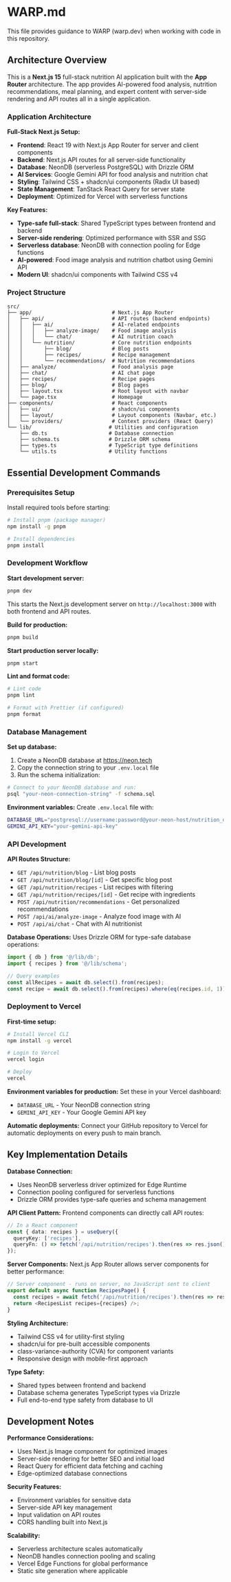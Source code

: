 # WARP.md

This file provides guidance to WARP (warp.dev) when working with code in this repository.

## Architecture Overview

This is a **Next.js 15** full-stack nutrition AI application built with the **App Router** architecture. The app provides AI-powered food analysis, nutrition recommendations, meal planning, and expert content with server-side rendering and API routes all in a single application.

### Application Architecture

**Full-Stack Next.js Setup:**
- **Frontend**: React 19 with Next.js App Router for server and client components
- **Backend**: Next.js API routes for all server-side functionality  
- **Database**: NeonDB (serverless PostgreSQL) with Drizzle ORM
- **AI Services**: Google Gemini API for food analysis and nutrition chat
- **Styling**: Tailwind CSS + shadcn/ui components (Radix UI based)
- **State Management**: TanStack React Query for server state
- **Deployment**: Optimized for Vercel with serverless functions

**Key Features:**
- **Type-safe full-stack**: Shared TypeScript types between frontend and backend
- **Server-side rendering**: Optimized performance with SSR and SSG
- **Serverless database**: NeonDB with connection pooling for Edge functions
- **AI-powered**: Food image analysis and nutrition chatbot using Gemini API
- **Modern UI**: shadcn/ui components with Tailwind CSS v4

### Project Structure

```
src/
├── app/                          # Next.js App Router
│   ├── api/                      # API routes (backend endpoints)
│   │   ├── ai/                   # AI-related endpoints
│   │   │   ├── analyze-image/    # Food image analysis
│   │   │   └── chat/             # AI nutrition coach
│   │   └── nutrition/            # Core nutrition endpoints
│   │       ├── blog/             # Blog posts
│   │       ├── recipes/          # Recipe management
│   │       └── recommendations/  # Nutrition recommendations
│   ├── analyze/                  # Food analysis page
│   ├── chat/                     # AI chat page
│   ├── recipes/                  # Recipe pages
│   ├── blog/                     # Blog pages
│   ├── layout.tsx                # Root layout with navbar
│   └── page.tsx                  # Homepage
├── components/                   # React components
│   ├── ui/                       # shadcn/ui components
│   ├── layout/                   # Layout components (Navbar, etc.)
│   └── providers/                # Context providers (React Query)
└── lib/                         # Utilities and configuration
    ├── db.ts                    # Database connection
    ├── schema.ts                # Drizzle ORM schema
    ├── types.ts                 # TypeScript type definitions
    └── utils.ts                 # Utility functions
```

## Essential Development Commands

### Prerequisites Setup

Install required tools before starting:

```bash
# Install pnpm (package manager)
npm install -g pnpm

# Install dependencies
pnpm install
```

### Development Workflow

**Start development server:**
```bash
pnpm dev
```
This starts the Next.js development server on `http://localhost:3000` with both frontend and API routes.

**Build for production:**
```bash
pnpm build
```

**Start production server locally:**
```bash
pnpm start
```

**Lint and format code:**
```bash
# Lint code
pnpm lint

# Format with Prettier (if configured)
pnpm format
```

### Database Management

**Set up database:**
1. Create a NeonDB database at https://neon.tech
2. Copy the connection string to your `.env.local` file
3. Run the schema initialization:

```bash
# Connect to your NeonDB database and run:
psql "your-neon-connection-string" -f schema.sql
```

**Environment variables:**
Create `.env.local` file with:
```bash
DATABASE_URL="postgresql://username:password@your-neon-host/nutrition_db"
GEMINI_API_KEY="your-gemini-api-key"
```

### API Development

**API Routes Structure:**
- `GET /api/nutrition/blog` - List blog posts
- `GET /api/nutrition/blog/[id]` - Get specific blog post
- `GET /api/nutrition/recipes` - List recipes with filtering
- `GET /api/nutrition/recipes/[id]` - Get recipe with ingredients
- `POST /api/nutrition/recommendations` - Get personalized recommendations
- `POST /api/ai/analyze-image` - Analyze food image with AI
- `POST /api/ai/chat` - Chat with AI nutritionist

**Database Operations:**
Uses Drizzle ORM for type-safe database operations:
```typescript
import { db } from '@/lib/db';
import { recipes } from '@/lib/schema';

// Query examples
const allRecipes = await db.select().from(recipes);
const recipe = await db.select().from(recipes).where(eq(recipes.id, 1));
```

### Deployment to Vercel

**First-time setup:**
```bash
# Install Vercel CLI
npm install -g vercel

# Login to Vercel
vercel login

# Deploy
vercel
```

**Environment variables for production:**
Set these in your Vercel dashboard:
- `DATABASE_URL` - Your NeonDB connection string
- `GEMINI_API_KEY` - Your Google Gemini API key

**Automatic deployments:**
Connect your GitHub repository to Vercel for automatic deployments on every push to main branch.

## Key Implementation Details

**Database Connection:**
- Uses NeonDB serverless driver optimized for Edge Runtime
- Connection pooling configured for serverless functions
- Drizzle ORM provides type-safe queries and schema management

**API Client Pattern:**
Frontend components can directly call API routes:
```typescript
// In a React component
const { data: recipes } = useQuery({
  queryKey: ['recipes'],
  queryFn: () => fetch('/api/nutrition/recipes').then(res => res.json()),
});
```

**Server Components:**
Next.js App Router allows server components for better performance:
```typescript
// Server component - runs on server, no JavaScript sent to client
export default async function RecipesPage() {
  const recipes = await fetch('/api/nutrition/recipes').then(res => res.json());
  return <RecipesList recipes={recipes} />;
}
```

**Styling Architecture:**
- Tailwind CSS v4 for utility-first styling
- shadcn/ui for pre-built accessible components  
- class-variance-authority (CVA) for component variants
- Responsive design with mobile-first approach

**Type Safety:**
- Shared types between frontend and backend
- Database schema generates TypeScript types via Drizzle
- Full end-to-end type safety from database to UI

## Development Notes

**Performance Considerations:**
- Uses Next.js Image component for optimized images
- Server-side rendering for better SEO and initial load
- React Query for efficient data fetching and caching
- Edge-optimized database connections

**Security Features:**
- Environment variables for sensitive data
- Server-side API key management
- Input validation on API routes
- CORS handling built into Next.js

**Scalability:**
- Serverless architecture scales automatically
- NeonDB handles connection pooling and scaling
- Vercel Edge Functions for global performance
- Static site generation where applicable